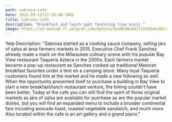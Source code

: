 ```yaml
---
path: sabrosa-cafe
date: 2021-03-11T22:16:48.306Z
title: Sabrosa Cafe
description: "Breakfast and lunch spot featuring live music."
image: https://s3-media0.fl.yelpcdn.com/bphoto/Usm963NskAiTzh6COwUi8A/o.jpg
---
```

Yelp Description: "Sabrosa started as a cooking sauce company, selling jars of salsa at area farmers markets in 2015. Executive Chef Frank Sanchez already made a mark on the Milwaukee culinary scene with his popular Bay View restaurant Taqueria Azteca in the 2000s. Each farmers market became a pop-up restaurant as Sanchez cooked up traditional Mexican breakfast favorites under a tent on a camping stove. Many loyal Taqueria customers found him at the market and he made a new following as well. When the opportunity presented itself to purchase a building in Bay View to start a new breakfast/lunch restaurant venture, the timing couldn't have been better. Today at the cafe you can still find the spirit of those original markets as jars of salsa are available for purchase as are the popular market dishes, but you will find an expanded menu to include a broader continental fare including avocado toast, roasted vegetable sandwich, and much more. Also located within the cafe is an art gallery and a grand piano."

